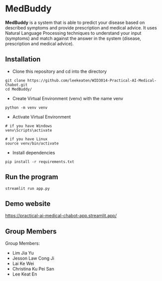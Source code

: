 # MedBuddy

**MedBuddy** is a system that is able to predict your disease based on described symptoms and provide prescription and medical advice. It uses Natural Language Processing techniques to understand your input (symptoms) and match against the answer in the system (disease, prescription and medical advice).

## Installation
- Clone this repository and cd into the directory
```
git clone https://github.com/leekeaten/WID3014-Practical-AI-Medical-Chabot.git
cd MedBuddy/
```

- Create Virtual Environment (venv) with the name venv
```
python -m venv venv
```

- Activate Virtual Environment 
```
# if you have Windows
venv\Scripts\activate

# if you have Linux
source venv/bin/activate
```

- Install dependencies
```
pip install -r requirements.txt
```

## Run the program
```
streamlit run app.py
```

## Demo website
https://practical-ai-medical-chabot-app.streamlit.app/

## Group Members

Group Members:
- Lim Jia Yu
- Jesson Law Cong Ji
- Lai Ke Wei
- Christina Ku Pei San
- Lee Keat En
